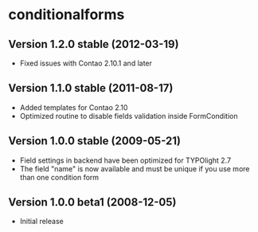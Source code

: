
conditionalforms
================

Version 1.2.0 stable (2012-03-19)
---------------------------------
- Fixed issues with Contao 2.10.1 and later

Version 1.1.0 stable (2011-08-17)
---------------------------------
- Added templates for Contao 2.10
- Optimized routine to disable fields validation inside FormCondition

Version 1.0.0 stable (2009-05-21)
---------------------------------
- Field settings in backend have been optimized for TYPOlight 2.7
- The field "name" is now available and must be unique if you use more than one condition form

Version 1.0.0 beta1 (2008-12-05)
---------------------------------
- Initial release